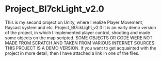 # Project_Bl7ckLight_v2.0
This is my second project on Unity, where I realize Player Movement, Raycast system and etc. 
Project_Bl7ckLight_v2.0 it is an early demo version of the project, in which I implemented player control, shooting and made some objects on the map scripted. SOME OBJECTS OR CODE WERE NOT MADE FROM SCRATCH AND TAKEN FROM VARIOUS INTERNET SOURCES. THIS PROJECT IS A DEMO VERSION. If you want to get acquainted with the project in more detail, then I have attached a link in one of the files.
